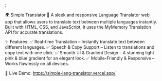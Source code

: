 :

🌍 Simple Translator
🚀 A sleek and responsive Language Translator web app that allows users to translate text between multiple languages instantly. Built with HTML, CSS, and JavaScript, it uses the MyMemory Translation API for accurate translations.

✨ Features:
✅ Real-time Translation – Instantly translate text between different languages.
✅ Speech & Copy Support – Listen to translations and copy text with one click.
✅ Smooth UI & Gradient Design – A stunning light pink & blue gradient for an elegant look.
✅ Mobile-Friendly & Responsive – Works flawlessly on all devices.

🔗 Live Demo: https://simple-lang-translator.vercel.app/

